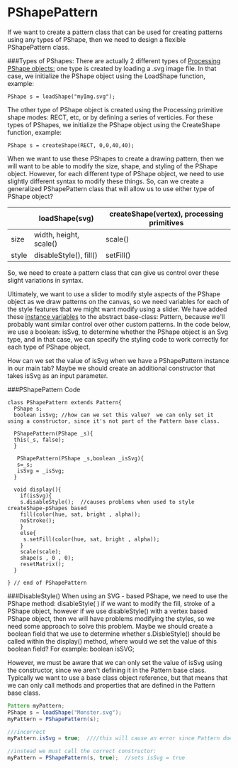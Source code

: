 # PShapePattern

If we want to create a pattern class that can be used for creating patterns using any types of PShape, then we need to design a flexible PShapePattern class.  

###Types of PShapes:
There are actually 2 different types of [Processing PShape objects:](https://processing.org/reference/PShape.html)  one type is created by loading a .svg image file.  In that case, we initialize the PShape object using the LoadShape function, example:

```
PShape s = loadShape("myImg.svg"); 
```

The other type of PShape object is created using the Processing primitive shape modes: RECT, etc, or by defining a series of verticies.  For these types of PShapes, we initialize the PShape object using the CreateShape function, example:

```
PShape s = createShape(RECT, 0,0,40,40);
```

When we want to use these PShapes to create a drawing pattern, then we will want to be able to modify the size, shape, and styling of the PShape object.  However, for each different type of PShape object, we need to use slightly different syntax to modify these things.  So, can we create a generalized PShapePattern class that will allow us to use either type of PShape object?  

|  | loadShape(svg) | createShape(vertex), processing primitives |
| -- | -- | -- |
| size | width, height, scale() | scale() |
| style | disableStyle(), fill() | setFill() |

So, we need to create a pattern class that can give us control over these slight variations in syntax.  

Ultimately, we want to use a slider to modify style aspects of the PShape object as we draw patterns on the canvas, so we need variables for each of the style features that we might want modify using a slider.  We have added these [instance variables](https://kdoore.gitbooks.io/cs1335/content/abstract_pattern_class.html#abstract-class-instance-variables) to the abstract base-class: Pattern, because we'll probably want similar control over other custom patterns.  In the code below, we use a boolean: isSvg, to determine whether the PShape object is an Svg type, and in that case, we can specify the styling code to work correctly for each type of PShape object.

How can we set the value of isSvg when we have a PShapePattern instance in our main tab?  Maybe we should create an additional constructor that takes isSvg as an input parameter. 

###PShapePattern Code
```
class PShapePattern extends Pattern{
  PShape s;
  boolean isSvg; //how can we set this value?  we can only set it using a constructor, since it's not part of the Pattern base class.
  
  PShapePattern(PShape _s){
  this(_s, false);
  }
  
   PShapePattern(PShape _s,boolean _isSvg){
   s=_s; 
   isSvg = _isSvg;
  }
  
  void display(){
    if(isSvg){
    s.disableStyle();  //causes problems when used to style createShape-pShapes based
    fill(color(hue, sat, bright , alpha));
    noStroke();
    }
    else{
     s.setFill(color(hue, sat, bright , alpha));
    }
    scale(scale);
    shape(s , 0 , 0);
    resetMatrix();
  }
  
} // end of PShapePattern
```

###DisableStyle()
When using an SVG - based PShape, we need to use the  PShape method: disableStyle( ) if we want to modify the fill, stroke of a PShape object, however if we use disableStyle() with a vertex based PShape object, then we will have problems modifying the styles, so we need some approach to solve this problem.  Maybe we should create a boolean field that we use to determine whether s.DisbleStyle() should be called within the display() method, where would we set the value of this boolean field? For example:  boolean isSVG;

However, we must be aware that we can only set the value of isSvg using the constructor, since we aren't defining it in the Pattern base class.  Typically we want to use a base class object reference, but that means that we can only call methods and properties that are defined in the Pattern base class.

```java
Pattern myPattern;
PShape s = loadShape("Monster.svg");
myPattern = PShapePattern(s);

///incorrect
myPattern.isSvg = true;  ////this will cause an error since Pattern doesn't have isSvg as an instance variable.

//instead we must call the correct constructor:
myPattern = PShapePattern(s, true);  //sets isSvg = true 


```

